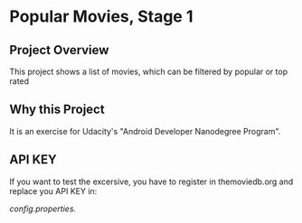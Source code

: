 # Popular Movies, Stage 1

## Project Overview
This project shows a list of movies, which can be filtered by popular or top rated

## Why this Project

It is an exercise for Udacity's "Android Developer Nanodegree Program".

## API KEY

If you want to test the excersive, you have to register in themoviedb.org and replace you API KEY in:

*config.properties.*
